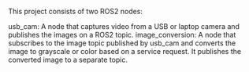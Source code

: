 This project consists of two ROS2 nodes:

usb_cam: A node that captures video from a USB or laptop camera and publishes the images on a ROS2 topic.
image_conversion: A node that subscribes to the image topic published by usb_cam and converts the image to grayscale or color based on a service request. It publishes the converted image to a separate topic.
